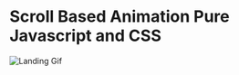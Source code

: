 # Scroll Based Animation Pure Javascript and CSS


![Landing Gif](https://github.com/user-attachments/assets/c944e6f8-aba3-41e0-a3ff-4f569c911583)
